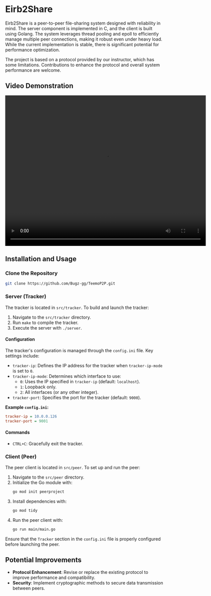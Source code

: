 # Eirb2Share

Eirb2Share is a peer-to-peer file-sharing system designed with reliability in mind. The server component is implemented in C, and the client is built using Golang. The system leverages thread pooling and epoll to efficiently manage multiple peer connections, making it robust even under heavy load. While the current implementation is stable, there is significant potential for performance optimization.

The project is based on a protocol provided by our instructor, which has some limitations. Contributions to enhance the protocol and overall system performance are welcome.

## Video Demonstration

<video width="640" height="480" controls>
  <source src="./Eirb2sharevideo.mov" type="video/mov">
</video>


## Installation and Usage

### Clone the Repository
```bash
git clone https://github.com/Bugz-gg/TeemoP2P.git
```

### Server (Tracker)
The tracker is located in `src/tracker`. To build and launch the tracker:

1. Navigate to the `src/tracker` directory.
2. Run `make` to compile the tracker.
3. Execute the server with `./server`.

#### Configuration
The tracker's configuration is managed through the `config.ini` file. Key settings include:

- `tracker-ip`: Defines the IP address for the tracker when `tracker-ip-mode` is set to `0`.
- `tracker-ip-mode`: Determines which interface to use:
  - `0`: Uses the IP specified in `tracker-ip` (default: `localhost`).
  - `1`: Loopback only.
  - `2`: All interfaces (or any other integer).
- `tracker-port`: Specifies the port for the tracker (default: `9000`).

**Example `config.ini`:**
```ini
tracker-ip = 10.0.0.126
tracker-port = 9001
```

#### Commands
- `CTRL+C`: Gracefully exit the tracker.

### Client (Peer)
The peer client is located in `src/peer`. To set up and run the peer:

1. Navigate to the `src/peer` directory.
2. Initialize the Go module with:
   ```bash
   go mod init peerproject
   ```
3. Install dependencies with:
   ```bash
   go mod tidy
   ```
4. Run the peer client with:
   ```bash
   go run main/main.go
   ```

Ensure that the `Tracker` section in the `config.ini` file is properly configured before launching the peer.

## Potential Improvements
- **Protocol Enhancement**: Revise or replace the existing protocol to improve performance and compatibility.
- **Security**: Implement cryptographic methods to secure data transmission between peers.
